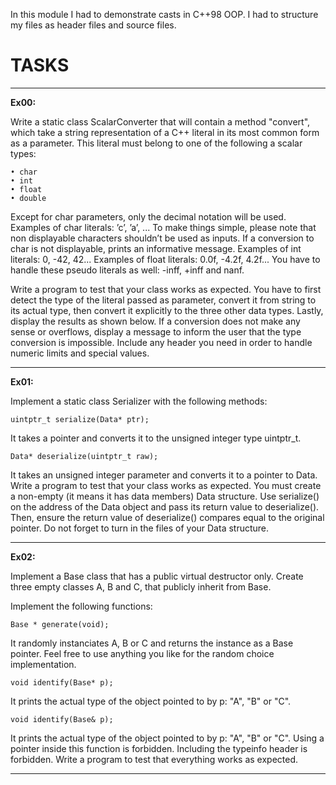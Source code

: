 In this module I had to demonstrate casts in C++98 OOP. I had to structure my files as header files and source files.  

# TASKS

---

**Ex00:**

Write a static class ScalarConverter that will contain a method "convert", which take a string representation of a C++ literal in its most common form as a parameter. This literal
must belong to one of the following a scalar types:
```
• char
• int
• float
• double
```

Except for char parameters, only the decimal notation will be used.
Examples of char literals: ’c’, ’a’, ...
To make things simple, please note that non displayable characters shouldn’t be used as
inputs. If a conversion to char is not displayable, prints an informative message.
Examples of int literals: 0, -42, 42...
Examples of float literals: 0.0f, -4.2f, 4.2f...
You have to handle these pseudo literals as well: -inff, +inff and nanf. 

Write a program to test that your class works as expected.
You have to first detect the type of the literal passed as parameter, convert it from
string to its actual type, then convert it explicitly to the three other data types. Lastly,
display the results as shown below.
If a conversion does not make any sense or overflows, display a message to inform
the user that the type conversion is impossible. Include any header you need in order to
handle numeric limits and special values.

---

**Ex01:**

Implement a static class Serializer with the following methods:

```uintptr_t serialize(Data* ptr);```

It takes a pointer and converts it to the unsigned integer type uintptr_t.

```Data* deserialize(uintptr_t raw);```

It takes an unsigned integer parameter and converts it to a pointer to Data.
Write a program to test that your class works as expected.
You must create a non-empty (it means it has data members) Data structure.
Use serialize() on the address of the Data object and pass its return value to
deserialize(). Then, ensure the return value of deserialize() compares equal to the
original pointer.
Do not forget to turn in the files of your Data structure.

---

**Ex02:**

Implement a Base class that has a public virtual destructor only. Create three empty
classes A, B and C, that publicly inherit from Base.

Implement the following functions:

```Base * generate(void);```

It randomly instanciates A, B or C and returns the instance as a Base pointer. Feel free
to use anything you like for the random choice implementation.

```void identify(Base* p);```

It prints the actual type of the object pointed to by p: "A", "B" or "C".

```void identify(Base& p);```

It prints the actual type of the object pointed to by p: "A", "B" or "C". Using a pointer
inside this function is forbidden.
Including the typeinfo header is forbidden.
Write a program to test that everything works as expected.

---
